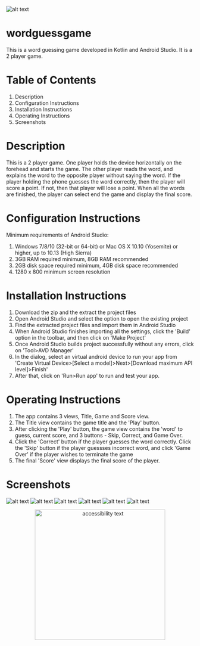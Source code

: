 ![alt text](https://github.com/Ashish9031/wordguessgame/blob/main/images/logo.png?raw=true)

# wordguessgame
This is a word guessing game developed in Kotlin and Android Studio. It is a 2 player game.

# Table of Contents
1. Description
2. Configuration Instructions
3. Installation Instructions
4. Operating Instructions
5. Screenshots

# Description
This is a 2 player game. One player holds the device horizontally on the forehead and starts the game. The other player reads the word, and explains the word to the opposite player without saying the word. If the player holding the phone guesses the word correctly, then the player will score a point. If not, then that player will lose a point. When all the words are finished, the player can select end the game and display the final score.

# Configuration Instructions
Minimum requirements of Android Studio:
1. Windows 7/8/10 (32-bit or 64-bit) or Mac OS X 10.10 (Yosemite) or higher, up to 10.13 (High Sierra)
2. 3GB RAM required minimum, 8GB RAM recommended
3. 2GB disk space required minimum, 4GB disk space recommended 
4. 1280 x 800 minimum screen resolution

# Installation Instructions
1. Download the zip and the extract the project files
2. Open Android Studio and select the option to open the existing project
3. Find the extracted project files and import them in Android Studio
4. When Android Studio finishes importing all the settings, click the 'Build' option in the toolbar, and then click on 'Make Project'
5. Once Android Studio builds project successfully without any errors, click on 'Tool>AVD Manager'
6. In the dialog, select an virtual android device to run your app from 'Create Virtual Device>[Select a model]>Next>[Download maximum API level]>Finish'
7. After that, click on 'Run>Run app' to run and test your app.

# Operating Instructions
1. The app contains 3 views, Title, Game and Score view.
2. The Title view contains the game title and the 'Play' button.
3. After clicking the 'Play' button, the game view contains the 'word' to guess, current score, and 3 buttons - Skip, Correct, and Game Over.
4. Click the 'Correct' button if the player guesses the word correctly. Click the 'Skip' button if the player guessses incorrect word, and click 'Game Over' if the player wishes to terminate the game
5. The final 'Score' view displays the final score of the player.

# Screenshots
![alt text](https://github.com/Ashish9031/wordguessgame/blob/main/images/Screenshot_1619158712.png?raw=true)
![alt text](https://github.com/Ashish9031/wordguessgame/blob/main/images/Screenshot_1619158721.png?raw=true)
![alt text](https://github.com/Ashish9031/wordguessgame/blob/main/images/Screenshot_1619158727.png?raw=true)
![alt text](https://github.com/Ashish9031/wordguessgame/blob/main/images/Screenshot_1619158734.png?raw=true)
![alt text](https://github.com/Ashish9031/wordguessgame/blob/main/images/Screenshot_1619158739.png?raw=true)
![alt text](https://github.com/Ashish9031/wordguessgame/blob/main/images/Screenshot_1619158743.png?raw=true)

<p align="center">
  <img src="https://github.com/Ashish9031/wordguessgame/blob/main/images/Screenshot_1619158712.png" width="350" alt="accessibility text">
</p>
